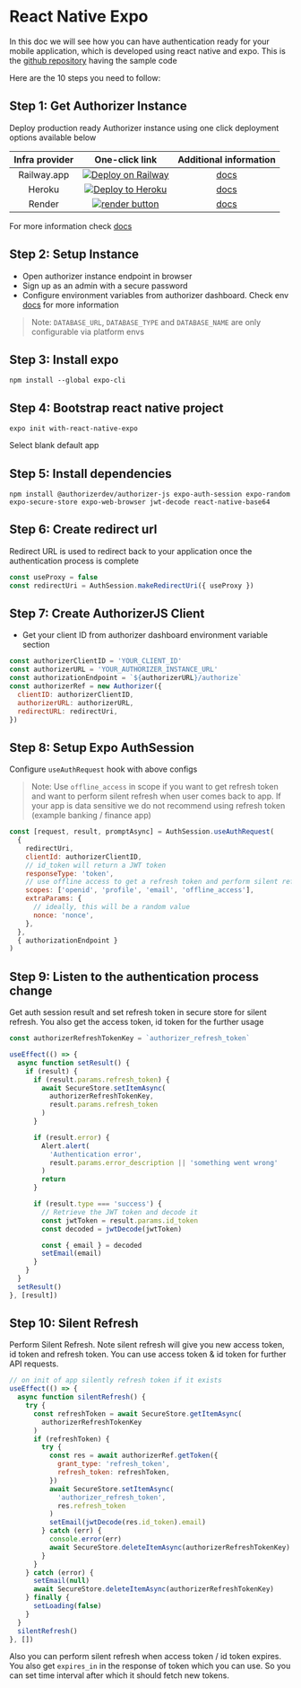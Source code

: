 # React Native Expo

In this doc we will see how you can have authentication ready for your mobile application, which is developed using react native and expo.
This is the [github repository](https://github.com/authorizerdev/examples/tree/main/with-react-native-expo) having the sample code

Here are the 10 steps you need to follow:

## Step 1: Get Authorizer Instance

Deploy production ready Authorizer instance using one click deployment options available below

| **Infra provider** |                                                                                                      **One-click link**                                                                                                      |               **Additional information**               |
| :----------------: | :--------------------------------------------------------------------------------------------------------------------------------------------------------------------------------------------------------------------------: | :----------------------------------------------------: |
|    Railway.app     | <a target="_blank" href="https://railway.app/new/template?template=https://github.com/authorizerdev/authorizer-railway&amp;plugins=postgresql,redis"><img src="https://railway.app/button.svg" alt="Deploy on Railway"/></a> | [docs](https://docs.authorizer.dev/deployment/railway) |
|       Heroku       |             <a target="_blank" href="https://heroku.com/deploy?template=https://github.com/authorizerdev/authorizer-heroku"><img src="https://www.herokucdn.com/deploy/button.svg" alt="Deploy to Heroku" /></a>             | [docs](https://docs.authorizer.dev/deployment/heroku)  |
|       Render       |           <a target="_blank" href="https://render.com/deploy?repo=https://github.com/authorizerdev/authorizer-render"><img alt="render button" src="https://render.com/images/deploy-to-render-button.svg" /></a>            | [docs](https://docs.authorizer.dev/deployment/render)  |

For more information check [docs](https://docs.authorizer.dev/getting-started/)

## Step 2: Setup Instance

- Open authorizer instance endpoint in browser
- Sign up as an admin with a secure password
- Configure environment variables from authorizer dashboard. Check env [docs](/core/env) for more information

> Note: `DATABASE_URL`, `DATABASE_TYPE` and `DATABASE_NAME` are only configurable via platform envs

## Step 3: Install expo

```
npm install --global expo-cli
```

## Step 4: Bootstrap react native project

```
expo init with-react-native-expo
```

Select blank default app

## Step 5: Install dependencies

```
npm install @authorizerdev/authorizer-js expo-auth-session expo-random expo-secure-store expo-web-browser jwt-decode react-native-base64
```

## Step 6: Create redirect url

Redirect URL is used to redirect back to your application once the authentication process is complete

```js
const useProxy = false
const redirectUri = AuthSession.makeRedirectUri({ useProxy })
```

## Step 7: Create AuthorizerJS Client

- Get your client ID from authorizer dashboard environment variable section

```js
const authorizerClientID = 'YOUR_CLIENT_ID'
const authorizerURL = 'YOUR_AUTHORIZER_INSTANCE_URL'
const authorizationEndpoint = `${authorizerURL}/authorize`
const authorizerRef = new Authorizer({
  clientID: authorizerClientID,
  authorizerURL: authorizerURL,
  redirectURL: redirectUri,
})
```

## Step 8: Setup Expo AuthSession

Configure `useAuthRequest` hook with above configs

> Note: Use `offline_access` in scope if you want to get refresh token and want to perform silent refresh when user comes back to app. If your app is data sensitive we do not recommend using refresh token (example banking / finance app)

```js
const [request, result, promptAsync] = AuthSession.useAuthRequest(
  {
    redirectUri,
    clientId: authorizerClientID,
    // id_token will return a JWT token
    responseType: 'token',
    // use offline access to get a refresh token and perform silent refresh in background
    scopes: ['openid', 'profile', 'email', 'offline_access'],
    extraParams: {
      // ideally, this will be a random value
      nonce: 'nonce',
    },
  },
  { authorizationEndpoint }
)
```

## Step 9: Listen to the authentication process change

Get auth session result and set refresh token in secure store for silent refresh.
You also get the access token, id token for the further usage

```js
const authorizerRefreshTokenKey = `authorizer_refresh_token`

useEffect(() => {
  async function setResult() {
    if (result) {
      if (result.params.refresh_token) {
        await SecureStore.setItemAsync(
          authorizerRefreshTokenKey,
          result.params.refresh_token
        )
      }

      if (result.error) {
        Alert.alert(
          'Authentication error',
          result.params.error_description || 'something went wrong'
        )
        return
      }

      if (result.type === 'success') {
        // Retrieve the JWT token and decode it
        const jwtToken = result.params.id_token
        const decoded = jwtDecode(jwtToken)

        const { email } = decoded
        setEmail(email)
      }
    }
  }
  setResult()
}, [result])
```

## Step 10: Silent Refresh

Perform Silent Refresh. Note silent refresh will give you new access token, id token and refresh token.
You can use access token & id token for further API requests.

```js
// on init of app silently refresh token if it exists
useEffect(() => {
  async function silentRefresh() {
    try {
      const refreshToken = await SecureStore.getItemAsync(
        authorizerRefreshTokenKey
      )
      if (refreshToken) {
        try {
          const res = await authorizerRef.getToken({
            grant_type: 'refresh_token',
            refresh_token: refreshToken,
          })
          await SecureStore.setItemAsync(
            'authorizer_refresh_token',
            res.refresh_token
          )
          setEmail(jwtDecode(res.id_token).email)
        } catch (err) {
          console.error(err)
          await SecureStore.deleteItemAsync(authorizerRefreshTokenKey)
        }
      }
    } catch (error) {
      setEmail(null)
      await SecureStore.deleteItemAsync(authorizerRefreshTokenKey)
    } finally {
      setLoading(false)
    }
  }
  silentRefresh()
}, [])
```

Also you can perform silent refresh when access token / id token expires. You also get `expires_in` in the response of token which you can use. So you can set time interval after which it should fetch new tokens.
